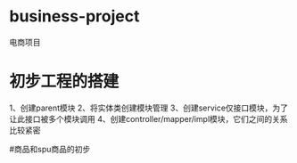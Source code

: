 # business-project
电商项目
# 初步工程的搭建
1、创建parent模块
2、将实体类创建模块管理
3、创建service仅接口模块，为了让此接口被多个模块调用
4、创建controller/mapper/impl模块，它们之间的关系比较紧密

#商品和spu商品的初步
